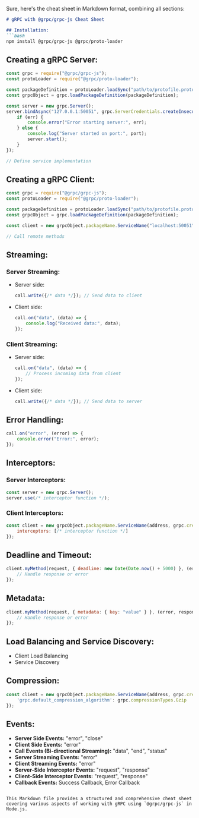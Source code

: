 Sure, here's the cheat sheet in Markdown format, combining all sections:

```markdown
# gRPC with @grpc/grpc-js Cheat Sheet

## Installation:
```bash
npm install @grpc/grpc-js @grpc/proto-loader
```

## Creating a gRPC Server:
```javascript
const grpc = require("@grpc/grpc-js");
const protoLoader = require("@grpc/proto-loader");

const packageDefinition = protoLoader.loadSync("path/to/protofile.proto");
const grpcObject = grpc.loadPackageDefinition(packageDefinition);

const server = new grpc.Server();
server.bindAsync("127.0.0.1:50051", grpc.ServerCredentials.createInsecure(), (err, port) => {
    if (err) {
        console.error("Error starting server:", err);
    } else {
        console.log("Server started on port:", port);
        server.start();
    }
});

// Define service implementation
```

## Creating a gRPC Client:
```javascript
const grpc = require("@grpc/grpc-js");
const protoLoader = require("@grpc/proto-loader");

const packageDefinition = protoLoader.loadSync("path/to/protofile.proto");
const grpcObject = grpc.loadPackageDefinition(packageDefinition);

const client = new grpcObject.packageName.ServiceName("localhost:50051", grpc.credentials.createInsecure());

// Call remote methods
```

## Streaming:
### Server Streaming:
- Server side:
  ```javascript
  call.write({/* data */}); // Send data to client
  ```
- Client side:
  ```javascript
  call.on("data", (data) => {
      console.log("Received data:", data);
  });
  ```

### Client Streaming:
- Server side:
  ```javascript
  call.on("data", (data) => {
      // Process incoming data from client
  });
  ```
- Client side:
  ```javascript
  call.write({/* data */}); // Send data to server
  ```

## Error Handling:
```javascript
call.on("error", (error) => {
    console.error("Error:", error);
});
```

## Interceptors:
### Server Interceptors:
```javascript
const server = new grpc.Server();
server.use(/* interceptor function */);
```

### Client Interceptors:
```javascript
const client = new grpcObject.packageName.ServiceName(address, grpc.credentials.createInsecure(), {
    interceptors: [/* interceptor function */]
});
```

## Deadline and Timeout:
```javascript
client.myMethod(request, { deadline: new Date(Date.now() + 5000) }, (error, response) => {
    // Handle response or error
});
```

## Metadata:
```javascript
client.myMethod(request, { metadata: { key: "value" } }, (error, response) => {
    // Handle response or error
});
```

## Load Balancing and Service Discovery:
- Client Load Balancing
- Service Discovery

## Compression:
```javascript
const client = new grpcObject.packageName.ServiceName(address, grpc.credentials.createInsecure(), {
    'grpc.default_compression_algorithm': grpc.compressionTypes.Gzip
});
```

## Events:
- **Server Side Events:** "error", "close"
- **Client Side Events:** "error"
- **Call Events (Bi-directional Streaming):** "data", "end", "status"
- **Server Streaming Events:** "error"
- **Client Streaming Events:** "error"
- **Server-Side Interceptor Events:** "request", "response"
- **Client-Side Interceptor Events:** "request", "response"
- **Callback Events:** Success Callback, Error Callback
```

This Markdown file provides a structured and comprehensive cheat sheet covering various aspects of working with gRPC using `@grpc/grpc-js` in Node.js.
